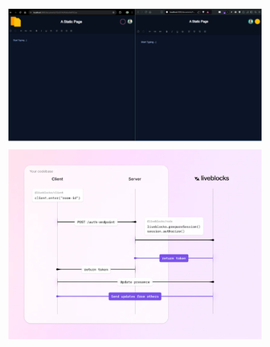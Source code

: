 ![!st look](/public//Collborative%20room%20-1st.png)

![liveBlocks](/public/access-token-auth-diagram.webp)
